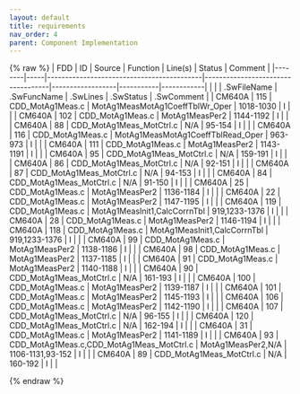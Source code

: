 ```yaml
---
layout: default
title: requirements
nav_order: 4
parent: Component Implementation
---
```

{% raw %}
| FDD    | ID  | Source                                    | Function                          | Line(s)          | Status    | Comment    |
|--------|-----|-------------------------------------------|-----------------------------------|------------------|-----------|------------|
|        |     | .SwFileName                               | .SwFuncName                       | .SwLines         | .SwStatus | .SwComment |
| CM640A | 115 | CDD_MotAg1Meas.c                          | MotAg1MeasMotAg1CoeffTblWr_Oper   | 1018-1030        | I         |            |
| CM640A | 102 | CDD_MotAg1Meas.c                          | MotAg1MeasPer2                    | 1144-1192        | I         |            |
| CM640A | 88  | CDD_MotAg1Meas_MotCtrl.c                  | N/A                               | 95-154           | I         |            |
| CM640A | 116 | CDD_MotAg1Meas.c                          | MotAg1MeasMotAg1CoeffTblRead_Oper | 963-973          | I         |            |
| CM640A | 111 | CDD_MotAg1Meas.c                          | MotAg1MeasPer2                    | 1143-1191        | I         |            |
| CM640A | 95  | CDD_MotAg1Meas_MotCtrl.c                  | N/A                               | 159-191          | I         |            |
| CM640A | 86  | CDD_MotAg1Meas_MotCtrl.c                  | N/A                               | 92-151           | I         |            |
| CM640A | 87  | CDD_MotAg1Meas_MotCtrl.c                  | N/A                               | 94-153           | I         |            |
| CM640A | 84  | CDD_MotAg1Meas_MotCtrl.c                  | N/A                               | 91-150           | I         |            |
| CM640A | 25  | CDD_MotAg1Meas.c                          | MotAg1MeasPer2                    | 1136-1184        | I         |            |
| CM640A | 22  | CDD_MotAg1Meas.c                          | MotAg1MeasPer2                    | 1147-1195        | I         |            |
| CM640A | 119 | CDD_MotAg1Meas.c                          | MotAg1MeasInit1,CalcCorrnTbl      | 919,1233-1376    | I         |            |
| CM640A | 28  | CDD_MotAg1Meas.c                          | MotAg1MeasPer2                    | 1146-1194        | I         |            |
| CM640A | 118 | CDD_MotAg1Meas.c                          | MotAg1MeasInit1,CalcCorrnTbl      | 919,1233-1376    | I         |            |
| CM640A | 99  | CDD_MotAg1Meas.c                          | MotAg1MeasPer2                    | 1138-1186        | I         |            |
| CM640A | 98  | CDD_MotAg1Meas.c                          | MotAg1MeasPer2                    | 1137-1185        | I         |            |
| CM640A | 91  | CDD_MotAg1Meas.c                          | MotAg1MeasPer2                    | 1140-1188        | I         |            |
| CM640A | 90  | CDD_MotAg1Meas_MotCtrl.c                  | N/A                               | 161-193          | I         |            |
| CM640A | 100 | CDD_MotAg1Meas.c                          | MotAg1MeasPer2                    | 1139-1187        | I         |            |
| CM640A | 101 | CDD_MotAg1Meas.c                          | MotAg1MeasPer2                    | 1145-1193        | I         |            |
| CM640A | 106 | CDD_MotAg1Meas.c                          | MotAg1MeasPer2                    | 1142-1190        | I         |            |
| CM640A | 107 | CDD_MotAg1Meas_MotCtrl.c                  | N/A                               | 96-155           | I         |            |
| CM640A | 120 | CDD_MotAg1Meas_MotCtrl.c                  | N/A                               | 162-194          | I         |            |
| CM640A | 31  | CDD_MotAg1Meas.c                          | MotAg1MeasPer2                    | 1141-1189        | I         |            |
| CM640A | 93  | CDD_MotAg1Meas.c,CDD_MotAg1Meas_MotCtrl.c | MotAg1MeasPer2,N/A                | 1106-1131,93-152 | I         |            |
| CM640A | 89  | CDD_MotAg1Meas_MotCtrl.c                  | N/A                               | 160-192          | I         |            |

{% endraw %}